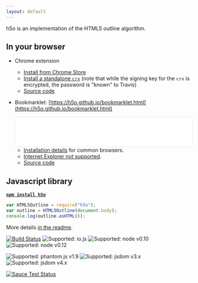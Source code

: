```yaml
---
layout: default
---
```


h5o is an implementation of the HTML5 outline algorithm.

## In your browser

* Chrome extension
    - [Install from Chrome Store](https://chrome.google.com/extensions/detail/afoibpobokebhgfnknfndkgemglggomo)
    - [Install a standalone `crx`](https://github.com/h5o/h5o-chrome/releases/latest)
      (note that while the signing key for the `crx` is encrypted, the password is "known" to Travis)
    - [Source code](https://github.com/h5o/h5o-chrome)
* Bookmarklet: [https://h5o.github.io/bookmarklet.html](https://h5o.github.io/bookmarklet.html)
  
  <iframe style="border:1px solid #e8e8e8;border-radius: 3px;background-color: #eef;" width="100%" height="80" src="/bookmarklet.html" frameborder="0"></iframe>
  
    - [Installation details](http://marklets.com/FAQ.aspx#howDoIAddABookmarkletToMyBrowser) for common browsers.
    - [Internet Explorer not supported](https://github.com/h5o/h5o-js/wiki/Bookmarklet-problems-with-Internet-Explorer).
    - [Source code](https://github.com/h5o/h5o-bookmarklet)

## Javascript library

**[`npm install h5o`](https://www.npmjs.com/package/h5o)**

```js
var HTML5Outline = require("h5o");
var outline = HTML5Outline(document.body);
console.log(outline.asHTML());
```

More details [in the readme](https://github.com/h5o/h5o-js/blob/master/README.md).

[![Build Status](https://travis-ci.org/h5o/h5o-js.svg?branch=master)](https://travis-ci.org/h5o/h5o-js) ![Supported: io.js](https://img.shields.io/badge/node-io.js-brightgreen.svg) ![Supported: node v0.10](https://img.shields.io/badge/node-0.10.x-brightgreen.svg) ![Supported: node v0.12](https://img.shields.io/badge/node-0.12.x-brightgreen.svg)

![Supported: phantom.js v1.9](https://img.shields.io/badge/phantom.js-1.9.x-brightgreen.svg) ![Supported: jsdom v3.x](https://img.shields.io/badge/jsdom-3.x-brightgreen.svg) ![Supported: jsdom v4.x](https://img.shields.io/badge/jsdom-4.x-brightgreen.svg)

[![Sauce Test Status](https://saucelabs.com/browser-matrix/h5o-js.svg)](https://saucelabs.com/u/h5o-js)

